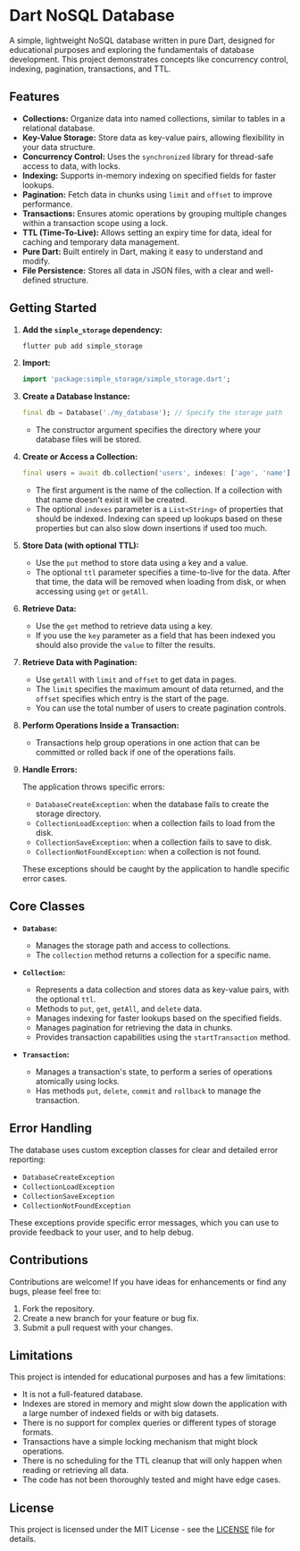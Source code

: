 # Dart NoSQL Database

A simple, lightweight NoSQL database written in pure Dart, designed for educational purposes and exploring the fundamentals of database development. This project demonstrates concepts like concurrency control, indexing, pagination, transactions, and TTL.

## Features

*   **Collections:** Organize data into named collections, similar to tables in a relational database.
*   **Key-Value Storage:** Store data as key-value pairs, allowing flexibility in your data structure.
*   **Concurrency Control:** Uses the `synchronized` library for thread-safe access to data, with locks.
*   **Indexing:** Supports in-memory indexing on specified fields for faster lookups.
*   **Pagination:** Fetch data in chunks using `limit` and `offset` to improve performance.
*   **Transactions:** Ensures atomic operations by grouping multiple changes within a transaction scope using a lock.
*   **TTL (Time-To-Live):** Allows setting an expiry time for data, ideal for caching and temporary data management.
*   **Pure Dart:** Built entirely in Dart, making it easy to understand and modify.
*   **File Persistence:** Stores all data in JSON files, with a clear and well-defined structure.

## Getting Started

1.  **Add the `simple_storage` dependency:**

    ```bash
    flutter pub add simple_storage
    ```

2.  **Import:**

    ```dart
    import 'package:simple_storage/simple_storage.dart';
    ```

3.  **Create a Database Instance:**

    ```dart
    final db = Database('./my_database'); // Specify the storage path
    ```

    *   The constructor argument specifies the directory where your database files will be stored.

4.  **Create or Access a Collection:**

    ```dart
    final users = await db.collection('users', indexes: ['age', 'name']);
    ```

    *   The first argument is the name of the collection. If a collection with that name doesn't exist it will be created.
    *   The optional `indexes` parameter is a `List<String>` of properties that should be indexed. Indexing can speed up lookups based on these properties but can also slow down insertions if used too much.

5.  **Store Data (with optional TTL):**
    *   Use the `put` method to store data using a key and a value.
    *   The optional `ttl` parameter specifies a time-to-live for the data. After that time, the data will be removed when loading from disk, or when accessing using `get` or `getAll`.

6.  **Retrieve Data:**
    *   Use the `get` method to retrieve data using a key.
    *   If you use the `key` parameter as a field that has been indexed you should also provide the `value` to filter the results.

7.  **Retrieve Data with Pagination:**
    *   Use `getAll` with `limit` and `offset` to get data in pages.
    *   The `limit` specifies the maximum amount of data returned, and the `offset` specifies which entry is the start of the page.
    *   You can use the total number of users to create pagination controls.

8.  **Perform Operations Inside a Transaction:**
    *   Transactions help group operations in one action that can be committed or rolled back if one of the operations fails.

9.  **Handle Errors:**

    The application throws specific errors:

    *   `DatabaseCreateException`: when the database fails to create the storage directory.
    *   `CollectionLoadException`: when a collection fails to load from the disk.
    *   `CollectionSaveException`: when a collection fails to save to disk.
    *   `CollectionNotFoundException`: when a collection is not found.

    These exceptions should be caught by the application to handle specific error cases.

## Core Classes

*   **`Database`:**
    *   Manages the storage path and access to collections.
    *   The `collection` method returns a collection for a specific name.

*   **`Collection`:**
    *   Represents a data collection and stores data as key-value pairs, with the optional `ttl`.
    *   Methods to `put`, `get`, `getAll`, and `delete` data.
    *   Manages indexing for faster lookups based on the specified fields.
    *   Manages pagination for retrieving the data in chunks.
    *   Provides transaction capabilities using the `startTransaction` method.

*   **`Transaction`:**
    *   Manages a transaction's state, to perform a series of operations atomically using locks.
    *   Has methods `put`, `delete`, `commit` and `rollback` to manage the transaction.

## Error Handling

The database uses custom exception classes for clear and detailed error reporting:

*   `DatabaseCreateException`
*   `CollectionLoadException`
*   `CollectionSaveException`
*   `CollectionNotFoundException`

These exceptions provide specific error messages, which you can use to provide feedback to your user, and to help debug.

## Contributions

Contributions are welcome! If you have ideas for enhancements or find any bugs, please feel free to:

1.  Fork the repository.
2.  Create a new branch for your feature or bug fix.
3.  Submit a pull request with your changes.

## Limitations

This project is intended for educational purposes and has a few limitations:

*   It is not a full-featured database.
*   Indexes are stored in memory and might slow down the application with a large number of indexed fields or with big datasets.
*   There is no support for complex queries or different types of storage formats.
*   Transactions have a simple locking mechanism that might block operations.
*   There is no scheduling for the TTL cleanup that will only happen when reading or retrieving all data.
*   The code has not been thoroughly tested and might have edge cases.

## License

This project is licensed under the MIT License - see the [LICENSE](LICENSE) file for details.